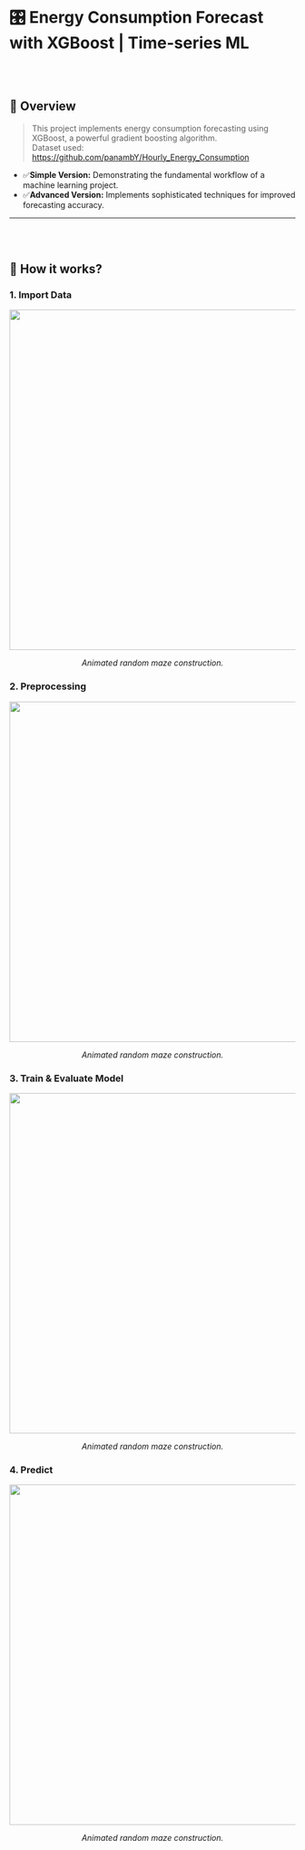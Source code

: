 # 🎛️ Energy Consumption Forecast with XGBoost | Time-series ML
<br><br>

## 🚀 Overview

> This project implements energy consumption forecasting using XGBoost, a powerful gradient boosting algorithm.<br>
> Dataset used: <a>https://github.com/panambY/Hourly_Energy_Consumption</a>

- ✅**Simple Version:** Demonstrating the fundamental workflow of a machine learning project.
- ✅**Advanced Version:** Implements sophisticated techniques for improved forecasting accuracy.

---
<br><br>
## 📸 How it works?

### 1. Import Data

<div align="center">
  <img src="assets/maze_construction.gif" width="600" />
  
  *Animated random maze construction.*
</div>

### 2. Preprocessing

<div align="center">
  <img src="assets/maze_construction.gif" width="600" />
  
  *Animated random maze construction.*
</div>

### 3. Train & Evaluate Model

<div align="center">
  <img src="assets/maze_construction.gif" width="600" />
  
  *Animated random maze construction.*
</div>

### 4. Predict

<div align="center">
  <img src="assets/maze_construction.gif" width="600" />
  
  *Animated random maze construction.*
</div>



